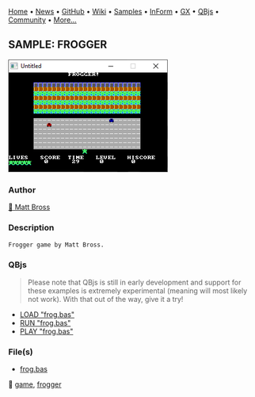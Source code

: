 [Home](https://qb64.com) • [News](../../news.md) • [GitHub](https://github.com/QB64Official/qb64) • [Wiki](wiki.md) • [Samples](../../samples.md) • [InForm](../../inform.md) • [GX](../../gx.md) • [QBjs](../../qbjs.md) • [Community](../../community.md) • [More...](../../more.md)

## SAMPLE: FROGGER

![screenshot.png](img/screenshot.png)

### Author

[🐝 Matt Bross](../matt-bross.md) 

### Description

```text
Frogger game by Matt Bross.
```

### QBjs

> Please note that QBjs is still in early development and support for these examples is extremely experimental (meaning will most likely not work). With that out of the way, give it a try!

* [LOAD "frog.bas"](https://qbjs.org/index.html?src=https://qb64.com/samples/frogger/src/frog.bas)
* [RUN "frog.bas"](https://qbjs.org/index.html?mode=auto&src=https://qb64.com/samples/frogger/src/frog.bas)
* [PLAY "frog.bas"](https://qbjs.org/index.html?mode=play&src=https://qb64.com/samples/frogger/src/frog.bas)

### File(s)

* [frog.bas](src/frog.bas)

🔗 [game](../game.md), [frogger](../frogger.md)

